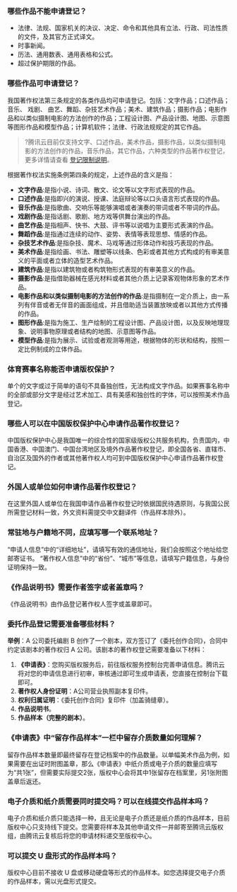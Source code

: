 ### 哪些作品不能申请登记？ 
- 法律、法规、国家机关的决议、决定、命令和其他具有立法、行政、司法性质的文件，及其官方正式译文。
- 时事新闻。
- 历法、通用数表、通用表格和公式。 
- 超过保护期限的作品。

### 哪些作品可申请登记？ 
 我国著作权法第三条规定的各类作品均可申请登记。包括：文字作品；口述作品；音乐、 戏剧、 曲艺、舞蹈、杂技艺术作品；美术、建筑作品；摄影作品；电影作品和以类似摄制电影的方法创作的作品；工程设计图、产品设计图、地图、示意图等图形作品和模型作品；计算机软件；法律、行政法规规定的其它作品。

>?腾讯云目前仅支持文字、口述作品，美术作品，摄影作品，以类似摄制电影的方法创作的作品，音乐作品，其它作品，六种类型的作品著作权登记，更多详情请查看 [登记限制说明](https://cloud-doc.isd.com/document/product/1215/44443#.E7.99.BB.E8.AE.B0.E9.99.90.E5.88.B6)。

根据著作权法实施条例第四条的规定，上述作品的含义是指： 
- **文字作品**:是指小说、诗词、散文、论文等以文字形式表现的作品。
- **口述作品**:是指即兴的演说、授课、法庭辩论等以口头语言形式表现的作品。
- **音乐作品**:是指歌曲、交响乐等能够演唱或者演奏的带词或者不带词的作品。
- **戏剧作品**:是指话剧、歌剧、地方戏等供舞台演出的作品。
- **曲艺作品**:是指相声、快书、大鼓、评书等以说唱为主要形式表演的作品。
- **舞蹈作品**:是指通过连续的动作、姿势、表情等表现思想、情感的作品。
- **杂技艺术作品**:是指杂技、魔术、马戏等通过形体动作和技巧表现的作品。
- **美术作品**:是指绘画、书法、雕塑等以线条、色彩或者其他方式构成的有审美意义的平面或者立体的造型艺术作品。
- **建筑作品**:是指以建筑物或者构筑物形式表现的有审美意义的作品。
- **摄影作品**:是指借助器械在感光材料或者其他介质上记录客观物体形象的艺术作品。
- **电影作品和以类似摄制电影的方法创作的作品**:是指摄制在一定介质上，由一系列有伴音或者无伴音的画面组成，并且借助适当装置放映或者以其他方式传播的作品。
- **图形作品**:是指为施工、生产绘制的工程设计图、产品设计图，以及反映地理现象、说明事物原理或者结构的地图、示意图等作品。
- **模型作品**:是指为展示、试验或者观测等用途，根据物体的形状和结构，按照一定比例制成的立体作品。 

### 体育赛事名称能否申请版权保护？
单个的文字或过于简单的语句不具备独创性，无法构成文字作品。如果赛事名称中的全部或部分文字是经过艺术加工、具有美感和独创性的字体，可以按照美术作品登记。

### 哪些人可以在中国版权保护中心申请作品著作权登记？
中国版权保护中心是我国唯一的综合性的国家级版权公共服务机构，负责国内，中国香港、中国澳门、中国台湾地区及境外作品著作权登记，即全国各省、直辖市、自治区及国外的作者或其他著作权人均可到中国版权保护中心申请作品著作权登记。

### 外国人或单位如何申请作品著作权登记？
在这里外国人或单位在我国申请作品著作权登记时依据国民待遇原则，与我国公民所需登记材料一致，外文资料需提交中文翻译件（作品样本除外）。

### 常驻地与户籍地不同，应填写哪一个联系地址？
“申请人信息”中的“详细地址”，请填写有效的通信地址，我们会按照这个地址给您邮寄证书。
“著作权人信息”中的“省份”、“城市”等信息，请填写户籍信息，与身份证明保持一致。

### 《作品说明书》需要作者签字或者盖章吗？
《作品说明书》由作品登记著作权人签字或盖章即可。


### 委托作品登记需要准备哪些材料？
**举例**：A 公司委托编剧 B 创作了一个剧本，双方签订了《委托创作合同》，合同中约定该剧本的著作权归 A 公司。该剧本的著作权登记需要准备以下材料：
1. **《申请表》**：您购买版权服务后，前往版权服务控制台完善申请信息。腾讯云将对您的申请信息进行初审，审核通过即可生成申请表，您直接在控制台下载即可。
2. **著作权人身份证明**：A公司营业执照副本复印件。
3. **权利归属证明**：《委托创作合同》复印件（加盖骑缝章）。
4. **作品说明书**。
5. **作品样本（完整的剧本）**。

### 《申请表》中“留存作品样本”一栏中留存介质数量如何理解？
 留存作品样本数量即最终留存在登记档案中的作品数量。以单幅美术作品为例，如果需要在出证时附图盖章，那么《申请表》中纸介质或电子介质的数量应填写为“共1张”，但需要实际提交2张，版权中心会将其中1张留存在档案里，另1张附图盖章后返还。


### 电子介质和纸介质需要同时提交吗？可以在线提交作品样本吗？
电子介质和纸介质只能选择一种，且无论是电子介质还是纸介质的作品样本，目前版权中心只支持线下提交。您需要将样本及其他申请文件一并邮寄至腾讯云版权组，由腾讯云复核后将您的申请材料递交至版权中心。


### 可以提交 U 盘形式的作品样本吗？
版权中心目前不接收 U 盘或移动硬盘等形式的作品样本。如您选择提交电子介质的作品样本，需以光盘形式提交。
